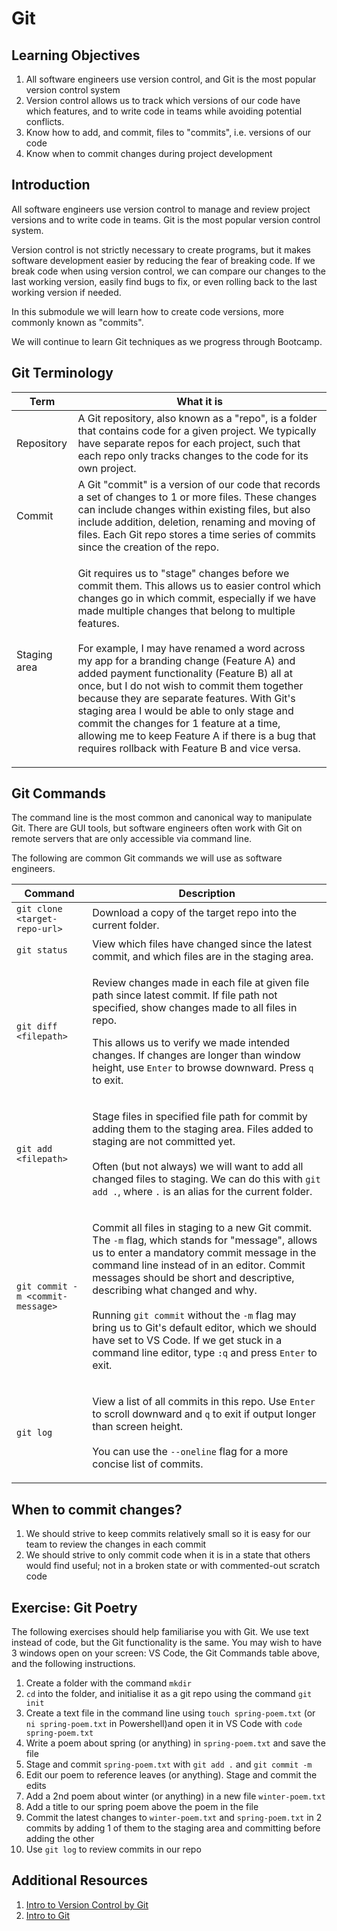 # Git

## Learning Objectives

1. All software engineers use version control, and Git is the most popular version control system
2. Version control allows us to track which versions of our code have which features, and to write code in teams while avoiding potential conflicts.
3. Know how to add, and commit, files to "commits", i.e. versions of our code
4. Know when to commit changes during project development

## Introduction

All software engineers use version control to manage and review project versions and to write code in teams. Git is the most popular version control system.

Version control is not strictly necessary to create programs, but it makes software development easier by reducing the fear of breaking code. If we break code when using version control, we can compare our changes to the last working version, easily find bugs to fix, or even rolling back to the last working version if needed.

In this submodule we will learn how to create code versions, more commonly known as "commits".

We will continue to learn Git techniques as we progress through Bootcamp.

## Git Terminology

| Term         | What it is                                                                                                                                                                                                                                                                                                                                                                                                                                                                                                                                                                                                                                                         |
| ------------ | ------------------------------------------------------------------------------------------------------------------------------------------------------------------------------------------------------------------------------------------------------------------------------------------------------------------------------------------------------------------------------------------------------------------------------------------------------------------------------------------------------------------------------------------------------------------------------------------------------------------------------------------------------------------ |
| Repository   | A Git repository, also known as a "repo", is a folder that contains code for a given project. We typically have separate repos for each project, such that each repo only tracks changes to the code for its own project.                                                                                                                                                                                                                                                                                                                                                                                                                                          |
| Commit       | A Git "commit" is a version of our code that records a set of changes to 1 or more files. These changes can include changes within existing files, but also include addition, deletion, renaming and moving of files. Each Git repo stores a time series of commits since the creation of the repo.                                                                                                                                                                                                                                                                                                                                                                |
| Staging area | <p>Git requires us to "stage" changes before we commit them. This allows us to easier control which changes go in which commit, especially if we have made multiple changes that belong to multiple features.<br><br>For example, I may have renamed a word across my app for a branding change (Feature A) and added payment functionality (Feature B) all at once, but I do not wish to commit them together because they are separate features. With Git's staging area I would be able to only stage and commit the changes for 1 feature at a time, allowing me to keep Feature A if there is a bug that requires rollback with Feature B and vice versa.</p> |

## Git Commands

The command line is the most common and canonical way to manipulate Git. There are GUI tools, but software engineers often work with Git on remote servers that are only accessible via command line.

The following are common Git commands we will use as software engineers.

| Command                          | Description                                                                                                                                                                                                                                                                                                                                                                                                                                                                                                                                        |
| -------------------------------- | -------------------------------------------------------------------------------------------------------------------------------------------------------------------------------------------------------------------------------------------------------------------------------------------------------------------------------------------------------------------------------------------------------------------------------------------------------------------------------------------------------------------------------------------------- |
| `git clone <target-repo-url>`    | Download a copy of the target repo into the current folder.                                                                                                                                                                                                                                                                                                                                                                                                                                                                                        |
| `git status`                     | View which files have changed since the latest commit, and which files are in the staging area.                                                                                                                                                                                                                                                                                                                                                                                                                                                    |
| `git diff <filepath>`            | <p>Review changes made in each file at given file path since latest commit. If file path not specified, show changes made to all files in repo.</p><p>This allows us to verify we made intended changes. If changes are longer than window height, use <code>Enter</code> to browse downward. Press <code>q</code> to exit.</p>                                                                                                                                                                                                                    |
| `git add <filepath>`             | <p>Stage files in specified file path for commit by adding them to the staging area. Files added to staging are not committed yet.<br><br>Often (but not always) we will want to add all changed files to staging. We can do this with <code>git add .</code>, where <code>.</code> is an alias for the current folder.</p>                                                                                                                                                                                                                        |
| `git commit -m <commit-message>` | <p>Commit all files in staging to a new Git commit. The <code>-m</code> flag, which stands for "message", allows us to enter a mandatory commit message in the command line instead of in an editor. Commit messages should be short and descriptive, describing what changed and why.<br><br>Running <code>git commit</code> without the <code>-m</code> flag may bring us to Git's default editor, which we should have set to VS Code. If we get stuck in a command line editor, type <code>:q</code> and press <code>Enter</code> to exit.</p> |
| `git log`                        | <p>View a list of all commits in this repo. Use <code>Enter</code> to scroll downward and <code>q</code> to exit if output longer than screen height. <br><br>You can use the <code>--oneline</code> flag for a more concise list of commits.</p>                                                                                                                                                                                                                                                                                                  |

## When to commit changes?

1. We should strive to keep commits relatively small so it is easy for our team to review the changes in each commit
2. We should strive to only commit code when it is in a state that others would find useful; not in a broken state or with commented-out scratch code

## Exercise: Git Poetry

The following exercises should help familiarise you with Git. We use text instead of code, but the Git functionality is the same. You may wish to have 3 windows open on your screen: VS Code, the Git Commands table above, and the following instructions.

1. Create a folder with the command `mkdir`
2. `cd` into the folder, and initialise it as a git repo using the command `git init`
3. Create a text file in the command line using `touch spring-poem.txt` (or `ni spring-poem.txt` in Powershell)and open it in VS Code with `code spring-poem.txt`
4. Write a poem about spring (or anything) in `spring-poem.txt` and save the file
5. Stage and commit `spring-poem.txt` with `git add .` and `git commit -m`
6. Edit our poem to reference leaves (or anything). Stage and commit the edits
7. Add a 2nd poem about winter (or anything) in a new file `winter-poem.txt`
8. Add a title to our spring poem above the poem in the file
9. Commit the latest changes to `winter-poem.txt` and `spring-poem.txt` in 2 commits by adding 1 of them to the staging area and committing before adding the other
10. Use `git log` to review commits in our repo

## Additional Resources

1. [Intro to Version Control by Git](https://git-scm.com/book/en/v2/Getting-Started-About-Version-Control)
2. [Intro to Git](https://youtu.be/GudllO59HJQ) 
